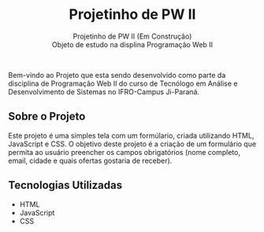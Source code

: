 <h1 align="center"> Projetinho de PW II </h1>

<p align="center">
Projetinho de PW II (Em Construção) <br/>
Objeto de estudo na displina Programação Web II <br/>
</p>

<br>

Bem-vindo ao Projeto que esta sendo desenvolvido como parte da disciplina de Programação Web II do curso de Tecnólogo em Análise e Desenvolvimento de Sistemas no IFRO-Campus Ji-Paraná.

## Sobre o Projeto

Este projeto é uma simples tela com um formúlario, criada utilizando HTML, JavaScript e CSS.
O objetivo deste projeto é a criação de um formulário que permita ao usuário preencher os campos obrigatórios (nome completo, email, cidade e quais ofertas gostaria de receber).

## Tecnologias Utilizadas

- HTML
- JavaScript
- CSS



